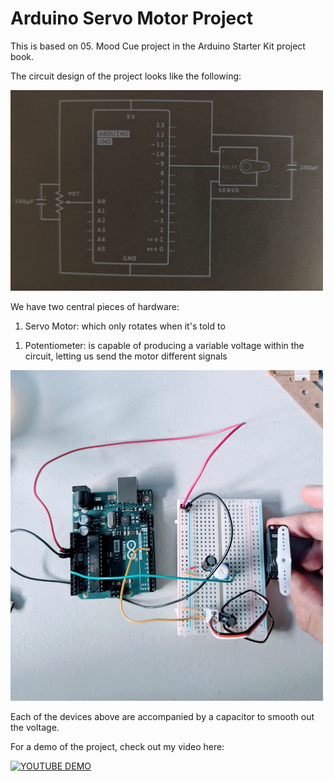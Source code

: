# Arduino Servo Motor Project

This is based on 05. Mood Cue project in the Arduino Starter Kit project book.

The circuit design of the project looks like the following:

<img width="500" src="Circuit.jpeg">

We have two central pieces of hardware:
	<ol><li>Servo Motor: which only rotates when it's told to</li></ol>
 	<ol><li>Potentiometer: is capable of producing a variable voltage within the circuit, letting us send the motor different signals</li></ol>

<img width="500" src="Board.jpeg">

Each of the devices above are accompanied by a capacitor to smooth out the voltage.

For a demo of the project, check out my video here:

[![YOUTUBE DEMO](https://img.youtube.com/vi/k8dM7iDKz1Q/0.jpg)](https://www.youtube.com/watch?v=k8dM7iDKz1Q)
